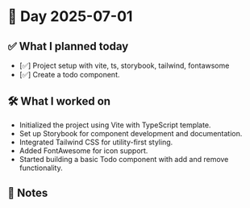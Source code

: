 # 📅 Day 2025-07-01

## ✅ What I planned today

- [✅] Project setup with vite, ts, storybook, tailwind, fontawsome
- [✅] Create a todo component.

## 🛠️ What I worked on

- Initialized the project using Vite with TypeScript template.
- Set up Storybook for component development and documentation.
- Integrated Tailwind CSS for utility-first styling.
- Added FontAwesome for icon support.
- Started building a basic Todo component with add and remove functionality.

## 📝 Notes
